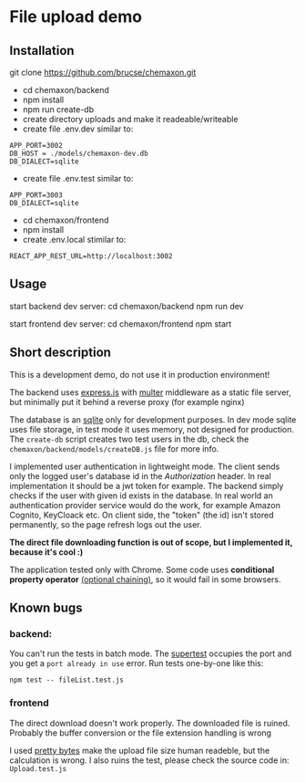 # File upload demo
## Installation
git clone https://github.com/brucse/chemaxon.git
* cd chemaxon/backend
* npm install
* npm run create-db
* create directory uploads and make it readeable/writeable
* create file .env.dev similar to:
```
APP_PORT=3002
DB_HOST = ./models/chemaxon-dev.db
DB_DIALECT=sqlite
```
* create file .env.test similar to:
```
APP_PORT=3003
DB_DIALECT=sqlite
```

* cd chemaxon/frontend
* npm install
* create .env.local stimilar to:
```
REACT_APP_REST_URL=http://localhost:3002
```

## Usage
start backend dev server:
cd chemaxon/backend
npm run dev

start frontend dev server:
cd chemaxon/frontend
npm start


## Short description
This is a development demo, do not use it in production environment!

The backend uses [express.js](http://expressjs.com) with [multer](http://expressjs.com/en/resources/middleware/multer.html) middleware as a static file server, but minimally put it behind a reverse proxy (for example nginx)

The database is an [sqlite](https://www.sqlite.org/index.html) only for development purposes. In dev mode sqlite uses file storage, in test mode it uses memory, not designed for production. The `create-db` script creates two test users in the db, check the `chemaxon/backend/models/createDB.js` file for more info. 

I implemented user authentication in lightweight mode. The client sends only the logged user's database id in the *Authorization* header. In real implementation it should be a jwt token for example. The backend simply checks if the user with given id exists in the database. In real world an authentication provider service would do the work, for example Amazon Cognito, KeyCloack etc. On client side, the "token" (the id) isn't stored permanently, so the page refresh logs out the user.

**The direct file downloading function is out of scope, but I implemented it, because it's cool :)**

The application tested only with Chrome. Some code uses **conditional property operator** [(optional chaining)](https://developer.mozilla.org/en-US/docs/Web/JavaScript/Reference/Operators/Optional_chaining), so it would fail in some browsers.


## Known bugs

### backend:
You can't run the tests in batch mode. The [supertest](https://github.com/visionmedia/supertest#readme) occupies the port and you get a `port already in use` error. Run tests one-by-one like this:
```
npm test -- fileList.test.js
```
### frontend
The direct download doesn't work properly. The downloaded file is ruined. Probably the buffer conversion or the file extension handling is wrong

I used [pretty bytes](https://www.npmjs.com/package/pretty-bytes) make the upload file size human readeble, but the calculation is wrong. I also ruins the test, please check the source code in: `Upload.test.js`

